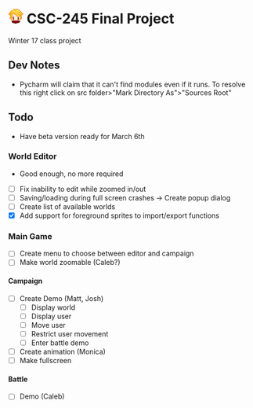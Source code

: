 # ![avatar](assets/images/avatar.png) CSC-245 Final Project
Winter 17 class project

## Dev Notes
- Pycharm will claim that it can't find modules even if it runs. To resolve this
right click on src folder>"Mark Directory As">"Sources Root"

## Todo
- Have beta version ready for March 6th

### World Editor
- Good enough, no more required
- [ ] Fix inability to edit while zoomed in/out
- [ ] Saving/loading during full screen crashes -> Create popup dialog
- [ ] Create list of available worlds
- [x] Add support for foreground sprites to import/export functions

### Main Game

- [ ] Create menu to choose between editor and campaign
- [ ] Make world zoomable (Caleb?)

#### Campaign
- [ ] Create Demo (Matt, Josh)
    - [ ] Display world
    - [ ] Display user
    - [ ] Move user
    - [ ] Restrict user movement
    - [ ] Enter battle demo
- [ ] Create animation (Monica)
- [ ] Make fullscreen

#### Battle
- [ ] Demo (Caleb)